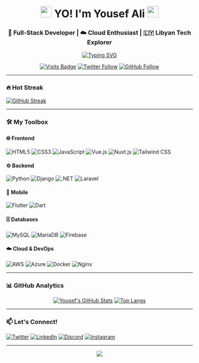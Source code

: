 <h1 align="center">
  <img src="https://emojis.slackmojis.com/emojis/images/1643514389/3649/cool-doge.gif?1643514389" width="30"/>
  YO! I'm Yousef Ali
  <img src="https://media.giphy.com/media/hvRJCLFzcasrR4ia7z/giphy.gif" width="30"/>
</h1>
<h3 align="center">🚀 Full-Stack Developer | ☁️ Cloud Enthusiast | 🇱🇾 Libyan Tech Explorer</h3>

<p align="center">
  <a href="https://git.io/typing-svg">
    <img src="https://readme-typing-svg.demolab.com?font=Fira+Code&pause=1000&color=FFA756&center=true&vCenter=true&width=435&lines=Crafting+digital+experiences;Cloud+computing+nerd;Open-source+contributor;Always+learning+new+tricks" alt="Typing SVG" />
  </a>
</p>

<div align="center">
  
[![Visits Badge](https://komarev.com/ghpvc/?username=itsyosefali&label=Profile+Views&color=0e75b6&style=flat)](https://github.com/itsyosefali)
[![Twitter Follow](https://img.shields.io/twitter/follow/jospehumf?style=social)](https://twitter.com/jospehumf)
[![GitHub Follow](https://img.shields.io/github/followers/itsyosefali?label=Follow&style=social)](https://github.com/itsyosefali)
  
</div>

---

### 🔥 Hot Streak
[![GitHub Streak](https://streak-stats.demolab.com?user=itsyosefali&theme=dark&background=0d1117&border=444&dates=888)](https://git.io/streak-stats)

---

### 🛠️ My Toolbox

#### 🌐 Frontend
![HTML5](https://img.shields.io/badge/-HTML5-E34F26?style=flat&logo=html5&logoColor=white)
![CSS3](https://img.shields.io/badge/-CSS3-1572B6?style=flat&logo=css3)
![JavaScript](https://img.shields.io/badge/-JavaScript-F7DF1E?style=flat&logo=javascript&logoColor=black)
![Vue.js](https://img.shields.io/badge/-Vue.js-4FC08D?style=flat&logo=vuedotjs&logoColor=white)
![Nuxt.js](https://img.shields.io/badge/-Nuxt.js-00DC82?style=flat&logo=nuxtdotjs&logoColor=white)
![Tailwind CSS](https://img.shields.io/badge/-Tailwind_CSS-38B2AC?style=flat&logo=tailwind-css)

#### ⚙️ Backend
![Python](https://img.shields.io/badge/-Python-3776AB?style=flat&logo=python&logoColor=white)
![Django](https://img.shields.io/badge/-Django-092E20?style=flat&logo=django)
![.NET](https://img.shields.io/badge/-.NET-512BD4?style=flat&logo=dotnet&logoColor=white)
![Laravel](https://img.shields.io/badge/-Laravel-FF2D20?style=flat&logo=laravel&logoColor=white)

#### 📱 Mobile
![Flutter](https://img.shields.io/badge/-Flutter-02569B?style=flat&logo=flutter)
![Dart](https://img.shields.io/badge/-Dart-0175C2?style=flat&logo=dart&logoColor=white)

#### 🗄️ Databases
![MySQL](https://img.shields.io/badge/-MySQL-4479A1?style=flat&logo=mysql&logoColor=white)
![MariaDB](https://img.shields.io/badge/-MariaDB-003545?style=flat&logo=mariadb)
![Firebase](https://img.shields.io/badge/-Firebase-FFCA28?style=flat&logo=firebase&logoColor=black)

#### ☁️ Cloud & DevOps
![AWS](https://img.shields.io/badge/-AWS-232F3E?style=flat&logo=amazon-aws)
![Azure](https://img.shields.io/badge/-Azure-0089D6?style=flat&logo=microsoft-azure)
![Docker](https://img.shields.io/badge/-Docker-2496ED?style=flat&logo=docker&logoColor=white)
![Nginx](https://img.shields.io/badge/-Nginx-009639?style=flat&logo=nginx&logoColor=white)

---

### 📊 GitHub Analytics

<div align="center">
  
[![Yousef's GitHub Stats](https://github-readme-stats.vercel.app/api?username=itsyosefali&show_icons=true&theme=dark&hide_border=true&count_private=true)](https://github.com/itsyosefali)
[![Top Langs](https://github-readme-stats.vercel.app/api/top-langs/?username=itsyosefali&layout=compact&theme=dark&hide_border=true)](https://github.com/itsyosefali)

</div>

---

### 📫 Let's Connect!
[![Twitter](https://img.shields.io/badge/-Twitter-1DA1F2?style=for-the-badge&logo=twitter&logoColor=white)](https://twitter.com/jospehumf)
[![LinkedIn](https://img.shields.io/badge/-LinkedIn-0A66C2?style=for-the-badge&logo=linkedin&logoColor=white)](https://www.linkedin.com/in/yosef-ali-97b184216/)
[![Discord](https://img.shields.io/badge/-Discord-5865F2?style=for-the-badge&logo=discord&logoColor=white)](https://discord.gg/itsyosefali)
[![Instagram](https://img.shields.io/badge/-Instagram-E4405F?style=for-the-badge&logo=instagram&logoColor=white)](https://instagram.com/yosef_the_developer)

---



<p align="center">
  <img src="https://capsule-render.vercel.app/api?type=waving&color=gradient&height=100&section=footer&animation=twinkling"/>
</p>

